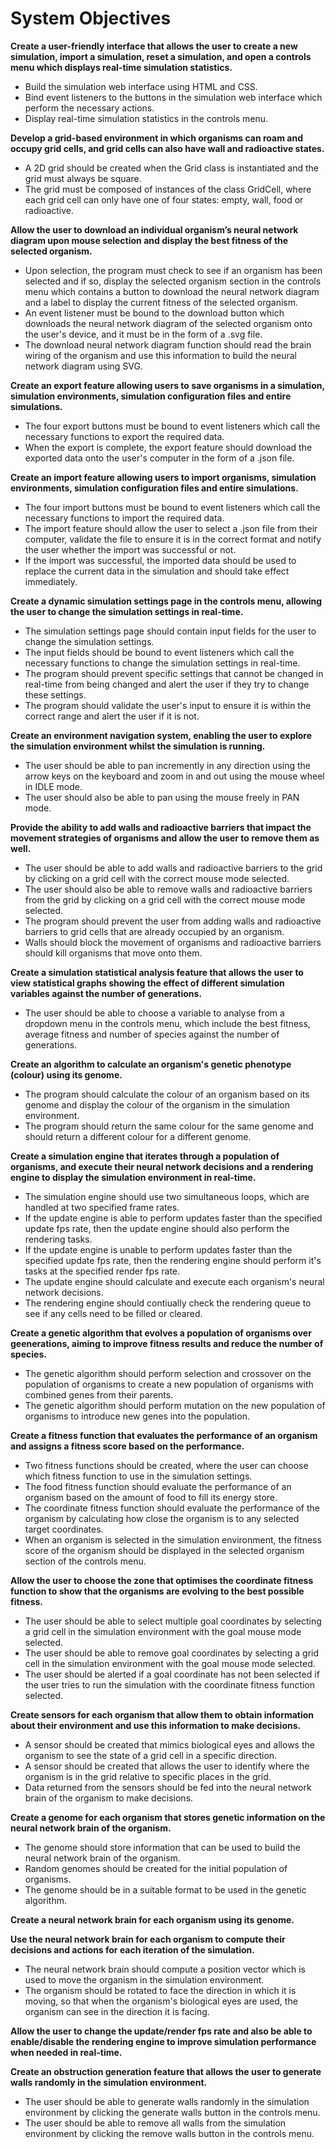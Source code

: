 # System Objectives

**Create a user-friendly interface that allows the user to create a new simulation, import a simulation, reset a simulation, and open a controls menu which displays real-time simulation statistics.**
- Build the simulation web interface using HTML and CSS.
- Bind event listeners to the buttons in the simulation web interface which perform the necessary actions.
- Display real-time simulation statistics in the controls menu.

**Develop a grid-based environment in which organisms can roam and occupy grid cells, and grid cells can also have wall and radioactive states.**
- A 2D grid should be created when the Grid class is instantiated and the grid must always be square.
- The grid must be composed of instances of the class GridCell, where each grid cell can only have one of four states: empty, wall, food or radioactive.

**Allow the user to download an individual organism’s neural network diagram upon mouse selection and display the best fitness of the selected organism.**
- Upon selection, the program must check to see if an organism has been selected and if so, display the selected organism section in the controls menu which contains a button to download the neural network diagram and a label to display the current fitness of the selected organism.
- An event listener must be bound to the download button which downloads the neural network diagram of the selected organism onto the user's device, and it must be in the form of a .svg file.
- The download neural network diagram function should read the brain wiring of the organism and use this information to build the neural network diagram using SVG.

**Create an export feature allowing users to save organisms in a simulation, simulation environments, simulation configuration files and entire simulations.**
- The four export buttons must be bound to event listeners which call the necessary functions to export the required data.
- When the export is complete, the export feature should download the exported data onto the user's computer in the form of a .json file.

**Create an import feature allowing users to import organisms, simulation environments, simulation configuration files and entire simulations.**
- The four import buttons must be bound to event listeners which call the necessary functions to import the required data.
- The import feature should allow the user to select a .json file from their computer, validate the file to ensure it is in the correct format and notify the user whether the import was successful or not.
- If the import was successful, the imported data should be used to replace the current data in the simulation and should take effect immediately.

**Create a dynamic simulation settings page in the controls menu, allowing the user to change the simulation settings in real-time.**
- The simulation settings page should contain input fields for the user to change the simulation settings.
- The input fields should be bound to event listeners which call the necessary functions to change the simulation settings in real-time.
- The program should prevent specific settings that cannot be changed in real-time from being changed and alert the user if they try to change these settings.
- The program should validate the user's input to ensure it is within the correct range and alert the user if it is not.

**Create an environment navigation system, enabling the user to explore the simulation environment whilst the simulation is running.**
- The user should be able to pan incremently in any direction using the arrow keys on the keyboard and zoom in and out using the mouse wheel in IDLE mode.
- The user should also be able to pan using the mouse freely in PAN mode.

**Provide the ability to add walls and radioactive barriers that impact the movement strategies of organisms and allow the user to remove them as well.**
- The user should be able to add walls and radioactive barriers to the grid by clicking on a grid cell with the correct mouse mode selected.
- The user should also be able to remove walls and radioactive barriers from the grid by clicking on a grid cell with the correct mouse mode selected.
- The program should prevent the user from adding walls and radioactive barriers to grid cells that are already occupied by an organism.
- Walls should block the movement of organisms and radioactive barriers should kill organisms that move onto them.

**Create a simulation statistical analysis feature that allows the user to view statistical graphs showing the effect of different simulation variables against the number of generations.**
- The user should be able to choose a variable to analyse from a dropdown menu in the controls menu, which include the best fitness, average fitness and number of species against the number of generations.

**Create an algorithm to calculate an organism's genetic phenotype (colour) using its genome.**
- The program should calculate the colour of an organism based on its genome and display the colour of the organism in the simulation environment.
- The program should return the same colour for the same genome and should return a different colour for a different genome.

**Create a simulation engine that iterates through a population of organisms, and execute their neural network decisions and a rendering engine to display the simulation environment in real-time.**
- The simulation engine should use two simultaneous loops, which are handled at two specified frame rates.
- If the update engine is able to perform updates faster than the specified update fps rate, then the update engine should also perform the rendering tasks.
- If the update engine is unable to perform updates faster than the specified update fps rate, then the rendering engine should perform it's tasks at the specified render fps rate.
- The update engine should calculate and execute each organism's neural network decisions.
- The rendering engine should contiually check the rendering queue to see if any cells need to be filled or cleared.

**Create a genetic algorithm that evolves a population of organisms over geenerations, aiming to improve fitness results and reduce the number of species.**
- The genetic algorithm should perform selection and crossover on the population of organisms to create a new population of organisms with combined genes from their parents.
- The genetic algorithm should perform mutation on the new population of organisms to introduce new genes into the population.

**Create a fitness function that evaluates the performance of an organism and assigns a fitness score based on the performance.**
- Two fitness functions should be created, where the user can choose which fitness function to use in the simulation settings.
- The food fitness function should evaluate the performance of an organism based on the amount of food to fill its energy store.
- The coordinate fitness function should evaluate the performance of the organism by calculating how close the organism is to any selected target coordinates.
- When an organism is selected in the simulation environment, the fitness score of the organism should be displayed in the selected organism section of the controls menu.

**Allow the user to choose the zone that optimises the coordinate fitness function to show that the organisms are evolving to the best possible fitness.**
- The user should be able to select multiple goal coordinates by selecting a grid cell in the simulation environment with the goal mouse mode selected.
- The user should be able to remove goal coordinates by selecting a grid cell in the simulation environment with the goal mouse mode selected.
- The user should be alerted if a goal coordinate has not been selected if the user tries to run the simulation with the coordinate fitness function selected.

**Create sensors for each organism that allow them to obtain information about their environment and use this information to make decisions.**
- A sensor should be created that mimics biological eyes and allows the organism to see the state of a grid cell in a specific direction.
- A sensor should be created that allows the user to identify where the organism is in the grid relative to specific places in the grid.
- Data returned from the sensors should be fed into the neural network brain of the organism to make decisions.

**Create a genome for each organism that stores genetic information on the neural network brain of the organism.**
- The genome should store information that can be used to build the neural network brain of the organism.
- Random genomes should be created for the initial population of organisms.
- The genome should be in a suitable format to be used in the genetic algorithm.

**Create a neural network brain for each organism using its genome.**

**Use the neural network brain for each organism to compute their decisions and actions for each iteration of the simulation.**
- The neural network brain should compute a position vector which is used to move the organism in the simulation environment.
- The organism should be rotated to face the direction in which it is moving, so that when the organism's biological eyes are used, the organism can see in the direction it is facing.

**Allow the user to change the update/render fps rate and also be able to enable/disable the rendering engine to improve simulation performance when needed in real-time.**

**Create an obstruction generation feature that allows the user to generate walls randomly in the simulation environment.**
- The user should be able to generate walls randomly in the simulation environment by clicking the generate walls button in the controls menu.
- The user should be able to remove all walls from the simulation environment by clicking the remove walls button in the controls menu.
